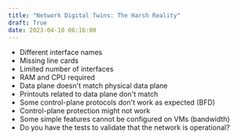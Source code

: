```yaml
---
title: "Network Digital Twins: The Harsh Reality"
draft: True
date: 2023-04-10 06:16:00
---
```

* Different interface names
* Missing line cards
* Limited number of interfaces
* RAM and CPU required
* Data plane doesn't match physical data plane
* Printouts related to data plane don't match
* Some control-plane protocols don't work as expected (BFD)
* Control-plane protection might not work
* Some simple features cannot be configured on VMs (bandwidth)
* Do you have the tests to validate that the network is operational?